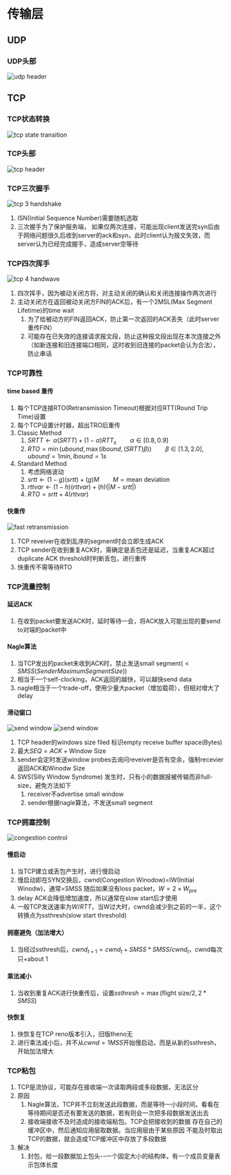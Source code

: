 # 传输层

## UDP

### UDP头部

![udp header](./imgs/udpheader.jpg)

## TCP

### TCP状态转换

![tcp state transition](./imgs/tcpstatetransform.jpg)

### TCP头部

![tcp header](./imgs/tcpheader.jpg)

### TCP三次握手

![tcp 3 handshake](./imgs/tcphandshake.jpg)

1. ISN(Initial Sequence Number)需要随机选取
2. 三次握手为了保护服务端，
   如果仅两次连接，可能出现client发送完syn后由于网络问题很久后收到server的ack和syn，此时client认为报文失效，而server认为已经完成握手，造成server空等待

### TCP四次挥手

![tcp 4 handwave](./imgs/tcphandwave.jpg)

1. 四次挥手，因为被动关闭方将，对主动关闭的确认和关闭连接操作两次进行
2. 主动关闭方在返回被动关闭方FIN的ACK后，有一个2MSL(Max Segment Lifetime)的time wait
   1. 为了给被动方的FIN返回ACK，防止第一次返回的ACK丢失（此时server重传FIN）
   2. 可能存在已失效的连接请求报文段，防止这种报文段出现在本次连接之外（如新连接和旧连接端口相同，这时收到旧连接的packet会认为合法），防止串话

### TCP可靠性

#### time based 重传

1. 每个TCP连接RTO(Retransmission Timeout)根据对应RTT(Round Trip Time)设置
2. 每个TCP设置计时器，超出TRO后重传
3. Classic Method
   1. $SRTT\leftarrow \alpha (SRTT)+(1-\alpha) RTT_{s}\qquad \alpha\in[0.8,0.9]$
   2. $RTO=\min(ubound,\max(lbound,(SRTT)\beta))\qquad \beta\in[1.3,2.0],ubound=1min,lbound=1s$
4. Standard Method
   1. 考虑网络波动
   2. $srtt\leftarrow (1-g)(srtt)+(g)M\qquad M=\text{mean deviation}$
   3. $rttvar\leftarrow (1-h)(rttvar)+(h)(|M-srtt|)$
   4. $RTO=srtt+4(rttvar)$

#### 快重传

![fast retransmission](./imgs/fastretransimission.jpg)

1. TCP reveiver在收到乱序的segment时会立即生成ACK
2. TCP sender在收到重复ACK时，需确定是丢包还是延迟，当重复ACK超过duplicate ACK threshold时判断丢包，进行重传
3. 快重传不需等待RTO

### TCP流量控制

#### 延迟ACK

1. 在收到packet要发送ACK时，延时等待一会，将ACK放入可能出现的要send to对端的packet中

#### Nagle算法

1. 当TCP发出的packet未收到ACK时，禁止发送small segment($< SMSS(Sender Maximum Segment Size)$)
2. 相当于一个self-clocking，ACK返回的越快，可以越快send data
3. nagle相当于一个trade-off，使用少量大packet（增加载荷），但相对增大了delay

#### 滑动窗口

![send window](./imgs/swnd.jpg)
![send window](./imgs/rwnd.jpg)

1. TCP header的windows size filed 标识empty receive buffer space(Bytes)
2. 最大$SEQ=ACK+\text{Window Size}$
3. sender会定时发送window probes去询问reveiver是否有空余，强制recevier返回ACK和Winodw Size
4. SWS(Silly Window Syndrome) 发生时，只有小的数据报被传输而非full-size，避免方法如下
   1. receiver不advertise small window
   2. sender根据nagle算法，不发送small segment

### TCP拥塞控制

![congestion control](./imgs/congestioncontrol.jpg)

#### 慢启动

1. 当TCP建立或丢包产生时，进行慢启动
2. 慢启动即在SYN交换后，cwnd(Congestion Winodow)=IW(Initial Winodw)，通常=SMSS
   随后如果没有loss packet，$W=2\times W_{pre}$
3. delay ACK会降低增加速度，所以通常在slow start后才使用
4. 一般TCP发送速率为$W/RTT$，当W过大时，cwnd会减少到之前的一半，这个转换点为ssthresh(slow start threshold)

#### 拥塞避免（加法增大）

1. 当经过ssthresh后，$cwnd_{t+1}=cwnd_{t}+SMSS*SMSS/cwnd_{t}$，cwnd每次只+about 1

#### 乘法减小

1. 当收到重复ACK进行快重传后，设置$ssthresh=\max(\text{flight size}/2,2*SMSS)$

#### 快恢复

1. 快恢复在TCP reno版本引入，旧版theno无
2. 进行乘法减小后，并不从$cwnd=1MSS$开始慢启动，而是从新的ssthresh，开始加法增大

### TCP粘包

1. TCP是流协议，可能存在接收端一次读取两段或多段数据，无法区分
2. 原因
   1. Nagle算法，TCP并不立刻发送此段数据，而是等待一小段时间，看看在等待期间是否还有要发送的数据，若有则会一次把多段数据发送出去
   2. 接收端接收不及时造成的接收端粘包。TCP会把接收到的数据 存在自己的缓冲区中，然后通知应用层取数据。当应用层由于某些原因 不能及时取出TCP的数据，就会造成TCP缓冲区中存放了多段数据
3. 解决
   1. 封包，给一段数据加上包头--一个固定大小的结构体，有一个成员变量表示包体长度
